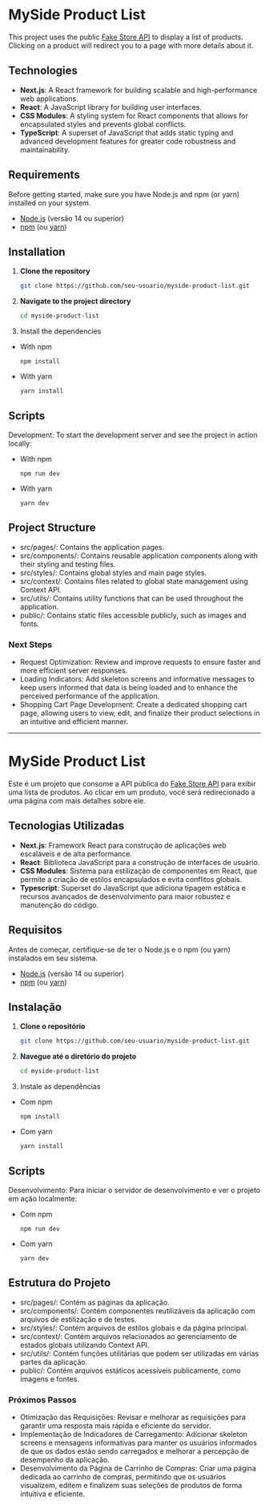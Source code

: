 # MySide Product List

This project uses the public [Fake Store API](https://fakestoreapi.in/) to display a list of products. Clicking on a product will redirect you to a page with more details about it.

## Technologies

- **Next.js**: A React framework for building scalable and high-performance web applications.
- **React**: A JavaScript library for building user interfaces.
- **CSS Modules**: A styling system for React components that allows for encapsulated styles and prevents global conflicts.
- **TypeScript**: A superset of JavaScript that adds static typing and advanced development features for greater code robustness and maintainability.

## Requirements

Before getting started, make sure you have Node.js and npm (or yarn) installed on your system.

- [Node.js](https://nodejs.org/) (versão 14 ou superior)
- [npm](https://www.npmjs.com/) (ou [yarn](https://yarnpkg.com/))

## Installation

1. **Clone the repository**

   ```bash
   git clone https://github.com/seu-usuario/myside-product-list.git

   ```

2. **Navigate to the project directory**

   ```bash
   cd myside-product-list
   ```

3. Install the dependencies

- With npm

  ```
  npm install
  ```

- With yarn
  ```
  yarn install
  ```

## Scripts

Development: To start the development server and see the project in action locally:

- With npm
  ```
  npm run dev
  ```
- With yarn
  ```
  yarn dev
  ```

## Project Structure

- src/pages/: Contains the application pages.
- src/components/: Contains reusable application components along with their styling and testing files.
- src/styles/: Contains global styles and main page styles.
- src/context/: Contains files related to global state management using Context API.
- src/utils/: Contains utility functions that can be used throughout the application.
- public/: Contains static files accessible publicly, such as images and fonts.

### Next Steps

- Request Optimization: Review and improve requests to ensure faster and more efficient server responses.
- Loading Indicators: Add skeleton screens and informative messages to keep users informed that data is being loaded and to enhance the perceived performance of the application.
- Shopping Cart Page Development: Create a dedicated shopping cart page, allowing users to view, edit, and finalize their product selections in an intuitive and efficient manner.

---

# MySide Product List

Este é um projeto que consome a API pública do [Fake Store API](https://fakestoreapi.in/) para exibir uma lista de produtos. Ao clicar em um produto, você será redirecionado a uma página com mais detalhes sobre ele.

## Tecnologias Utilizadas

- **Next.js**: Framework React para construção de aplicações web escaláveis e de alta performance.
- **React**: Biblioteca JavaScript para a construção de interfaces de usuário.
- **CSS Modules**: Sistema para estilização de componentes em React, que permite a criação de estilos encapsulados e evita conflitos globais.
- **Typescript**: Superset do JavaScript que adiciona tipagem estática e recursos avançados de desenvolvimento para maior robustez e manutenção do código.

## Requisitos

Antes de começar, certifique-se de ter o Node.js e o npm (ou yarn) instalados em seu sistema.

- [Node.js](https://nodejs.org/) (versão 14 ou superior)
- [npm](https://www.npmjs.com/) (ou [yarn](https://yarnpkg.com/))

## Instalação

1. **Clone o repositório**

   ```bash
   git clone https://github.com/seu-usuario/myside-product-list.git

   ```

2. **Navegue até o diretório do projeto**

   ```bash
   cd myside-product-list
   ```

3. Instale as dependências

- Com npm

  ```
  npm install
  ```

- Com yarn
  ```
  yarn install
  ```

## Scripts

Desenvolvimento: Para iniciar o servidor de desenvolvimento e ver o projeto em ação localmente:

- Com npm
  ```
  npm run dev
  ```
- Com yarn
  ```
  yarn dev
  ```

## Estrutura do Projeto

- src/pages/: Contém as páginas da aplicação.
- src/components/: Contém componentes reutilizáveis da aplicação com arquivos de estilização e de testes.
- src/styles/: Contém arquivos de estilos globais e da página principal.
- src/context/: Contém arquivos relacionados ao gerenciamento de estados globais utilizando Context API.
- src/utils/: Contém funções utilitárias que podem ser utilizadas em várias partes da aplicação.
- public/: Contém arquivos estáticos acessíveis publicamente, como imagens e fontes.

### Próximos Passos

- Otimização das Requisições: Revisar e melhorar as requisições para garantir uma resposta mais rápida e eficiente do servidor.
- Implementação de Indicadores de Carregamento: Adicionar skeleton screens e mensagens informativas para manter os usuários informados de que os dados estão sendo carregados e melhorar a percepção de desempenho da aplicação.
- Desenvolvimento da Página de Carrinho de Compras: Criar uma página dedicada ao carrinho de compras, permitindo que os usuários visualizem, editem e finalizem suas seleções de produtos de forma intuitiva e eficiente.
